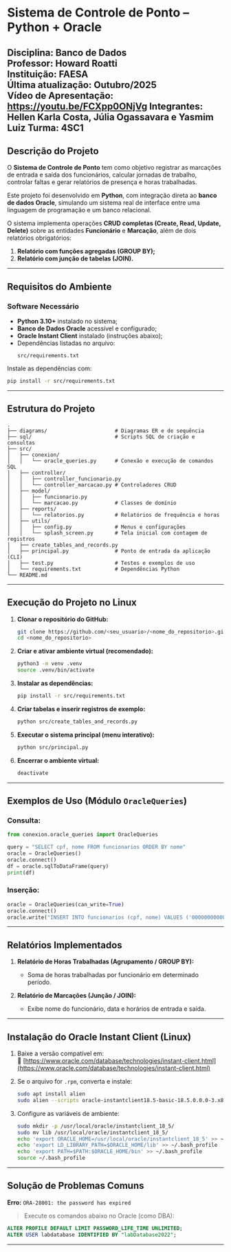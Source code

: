 # Sistema de Controle de Ponto – Python + Oracle

**Disciplina:** Banco de Dados  
**Professor:** Howard Roatti  
**Instituição:** FAESA  
**Última atualização:** Outubro/2025  
**Vídeo de Apresentação: https://youtu.be/FCXpp0ONjVg**
Integrantes: Hellen Karla Costa, Júlia Ogassavara e Yasmim Luiz
Turma: 4SC1
---

## Descrição do Projeto

O **Sistema de Controle de Ponto** tem como objetivo registrar as marcações de entrada e saída dos funcionários, calcular jornadas de trabalho, controlar faltas e gerar relatórios de presença e horas trabalhadas.

Este projeto foi desenvolvido em **Python**, com integração direta ao **banco de dados Oracle**, simulando um sistema real de interface entre uma linguagem de programação e um banco relacional.

O sistema implementa operações **CRUD completas (Create, Read, Update, Delete)** sobre as entidades **Funcionário** e **Marcação**, além de dois relatórios obrigatórios:
1. **Relatório com funções agregadas (GROUP BY);**  
2. **Relatório com junção de tabelas (JOIN).**

---

## Requisitos do Ambiente

### Software Necessário
- **Python 3.10+** instalado no sistema;
- **Banco de Dados Oracle** acessível e configurado;
- **Oracle Instant Client** instalado (instruções abaixo);
- Dependências listadas no arquivo:
  ```
  src/requirements.txt
  ```

Instale as dependências com:
```bash
pip install -r src/requirements.txt
```

---

## Estrutura do Projeto

```
.
├── diagrams/                      # Diagramas ER e de sequência
├── sql/                           # Scripts SQL de criação e consultas
├── src/
│   ├── conexion/
│   │   └── oracle_queries.py      # Conexão e execução de comandos SQL
│   ├── controller/
│   │   ├── controller_funcionario.py
│   │   └── controller_marcacao.py # Controladores CRUD
│   ├── model/
│   │   ├── funcionario.py
│   │   └── marcacao.py            # Classes de domínio
│   ├── reports/
│   │   └── relatorios.py          # Relatórios de frequência e horas
│   ├── utils/
│   │   ├── config.py              # Menus e configurações
│   │   └── splash_screen.py       # Tela inicial com contagem de registros
│   ├── create_tables_and_records.py
│   ├── principal.py               # Ponto de entrada da aplicação (CLI)
│   ├── test.py                    # Testes e exemplos de uso
│   └── requirements.txt           # Dependências Python
└── README.md
```

---

## Execução do Projeto no Linux

1. **Clonar o repositório do GitHub:**
   ```bash
   git clone https://github.com/<seu_usuario>/<nome_do_repositorio>.git
   cd <nome_do_repositorio>
   ```

2. **Criar e ativar ambiente virtual (recomendado):**
   ```bash
   python3 -m venv .venv
   source .venv/bin/activate
   ```

3. **Instalar as dependências:**
   ```bash
   pip install -r src/requirements.txt
   ```

4. **Criar tabelas e inserir registros de exemplo:**
   ```bash
   python src/create_tables_and_records.py
   ```

5. **Executar o sistema principal (menu interativo):**
   ```bash
   python src/principal.py
   ```

6. **Encerrar o ambiente virtual:**
   ```bash
   deactivate
   ```

---

## Exemplos de Uso (Módulo `OracleQueries`)

### Consulta:
```python
from conexion.oracle_queries import OracleQueries

query = "SELECT cpf, nome FROM funcionarios ORDER BY nome"
oracle = OracleQueries()
oracle.connect()
df = oracle.sqlToDataFrame(query)
print(df)
```

### Inserção:
```python
oracle = OracleQueries(can_write=True)
oracle.connect()
oracle.write("INSERT INTO funcionarios (cpf, nome) VALUES ('00000000000', 'Fulano')")
```

---

## Relatórios Implementados

1. **Relatório de Horas Trabalhadas (Agrupamento / GROUP BY):**
   - Soma de horas trabalhadas por funcionário em determinado período.

2. **Relatório de Marcações (Junção / JOIN):**
   - Exibe nome do funcionário, data e horários de entrada e saída.

---

## Instalação do Oracle Instant Client (Linux)

1. Baixe a versão compatível em:  
   🔗 [https://www.oracle.com/database/technologies/instant-client.html](https://www.oracle.com/database/technologies/instant-client.html)

2. Se o arquivo for `.rpm`, converta e instale:
   ```bash
   sudo apt install alien
   sudo alien --scripts oracle-instantclient18.5-basic-18.5.0.0.0-3.x86_64.rpm
   ```

3. Configure as variáveis de ambiente:
   ```bash
   sudo mkdir -p /usr/local/oracle/instantclient_18_5/
   sudo mv lib /usr/local/oracle/instantclient_18_5/
   echo 'export ORACLE_HOME=/usr/local/oracle/instantclient_18_5' >> ~/.bash_profile
   echo 'export LD_LIBRARY_PATH=$ORACLE_HOME/lib' >> ~/.bash_profile
   echo 'export PATH=$PATH:$ORACLE_HOME/bin' >> ~/.bash_profile
   source ~/.bash_profile
   ```

---

## Solução de Problemas Comuns

**Erro:** `ORA-28001: the password has expired`  
> Execute os comandos abaixo no Oracle (como DBA):
```sql
ALTER PROFILE DEFAULT LIMIT PASSWORD_LIFE_TIME UNLIMITED;
ALTER USER labdatabase IDENTIFIED BY "labDatabase2022";
```
---




